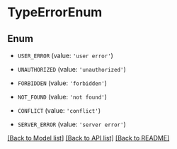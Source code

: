 # TypeErrorEnum


## Enum

* `USER_ERROR` (value: `'user error'`)

* `UNAUTHORIZED` (value: `'unauthorized'`)

* `FORBIDDEN` (value: `'forbidden'`)

* `NOT_FOUND` (value: `'not found'`)

* `CONFLICT` (value: `'conflict'`)

* `SERVER_ERROR` (value: `'server error'`)

[[Back to Model list]](../README.md#documentation-for-models) [[Back to API list]](../README.md#documentation-for-api-endpoints) [[Back to README]](../README.md)


